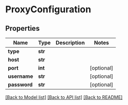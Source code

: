 # ProxyConfiguration

## Properties
Name | Type | Description | Notes
------------ | ------------- | ------------- | -------------
**type** | **str** |  | 
**host** | **str** |  | 
**port** | **int** |  | [optional] 
**username** | **str** |  | [optional] 
**password** | **str** |  | [optional] 

[[Back to Model list]](../README.md#documentation-for-models) [[Back to API list]](../README.md#documentation-for-api-endpoints) [[Back to README]](../README.md)


